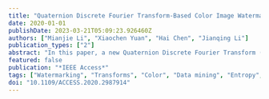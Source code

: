 ```yaml
---
title: "Quaternion Discrete Fourier Transform-Based Color Image Watermarking Method Using Quaternion QR Decomposition"
date: 2020-01-01
publishDate: 2023-03-21T05:09:23.926460Z
authors: ["Mianjie Li", "Xiaochen Yuan", "Hai Chen", "Jianqing Li"]
publication_types: ["2"]
abstract: "In this paper, a new Quaternion Discrete Fourier Transform (QDFT)-based digital color image watermarking method is presented. In addition, the Quaternion QR (QQR) decomposition is applied in digital watermarking technology for the first time. First of all, the QDFT and QQR decomposition are performed on the host image, respectively, to acquire the scalar part of the quaternion matrix for watermark information embedding. After that, we divide the scalar part of the quaternion matrix generated by the QQR decomposition into blocks and calculate the entropy. The block with high entropy is selected to embed the watermark information. Then the watermark information is embedded into the extracted block using the quantization index modulation method. We conducted a large number of tests and experimental results indicate that the presented approach obtains excellent robustness against Scaling, Rotation, Median filtering, `Salt & Pepper' noise, and JPEG Compression. Compared with the existing methods, the presented method achieves better performance."
featured: false
publication: "*IEEE Access*"
tags: ["Watermarking", "Transforms", "Color", "Data mining", "Entropy", "Matrix decomposition", "quantization index modulation", "quaternion discrete Fourier transform (QDFT)", "quaternion QR (QQR) decomposition", "Quaternions", "scalar part", "Watermarking technology"]
doi: "10.1109/ACCESS.2020.2987914"
---
```


